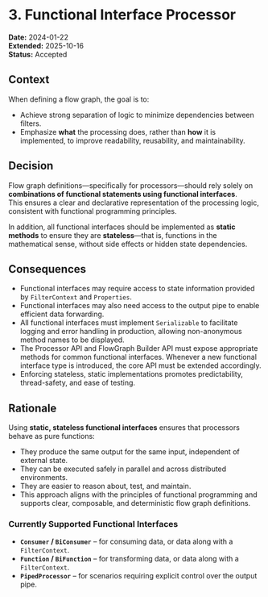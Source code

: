 # 3. Functional Interface Processor

**Date:** 2024-01-22  
**Extended:** 2025-10-16  
**Status:** Accepted

## Context
When defining a flow graph, the goal is to:
* Achieve strong separation of logic to minimize dependencies between filters.
* Emphasize **what** the processing does, rather than **how** it is implemented, to improve readability, reusability, and maintainability.

## Decision
Flow graph definitions—specifically for processors—should rely solely on **combinations of functional statements using functional interfaces**.  
This ensures a clear and declarative representation of the processing logic, consistent with functional programming principles.

In addition, all functional interfaces should be implemented as **static methods** to ensure they are **stateless**—that is, functions in the mathematical sense, without side effects or hidden state dependencies.

## Consequences
* Functional interfaces may require access to state information provided by `FilterContext` and `Properties`.
* Functional interfaces may also need access to the output pipe to enable efficient data forwarding.
* All functional interfaces must implement `Serializable` to facilitate logging and error handling in production, allowing non-anonymous method names to be displayed.
* The Processor API and FlowGraph Builder API must expose appropriate methods for common functional interfaces. Whenever a new functional interface type is introduced, the core API must be extended accordingly.
* Enforcing stateless, static implementations promotes predictability, thread-safety, and ease of testing.

## Rationale
Using **static, stateless functional interfaces** ensures that processors behave as pure functions:
* They produce the same output for the same input, independent of external state.
* They can be executed safely in parallel and across distributed environments.
* They are easier to reason about, test, and maintain.
* This approach aligns with the principles of functional programming and supports clear, composable, and deterministic flow graph definitions.

### Currently Supported Functional Interfaces
* **`Consumer` / `BiConsumer`** – for consuming data, or data along with a `FilterContext`.
* **`Function` / `BiFunction`** – for transforming data, or data along with a `FilterContext`.
* **`PipedProcessor`** – for scenarios requiring explicit control over the output pipe.  
